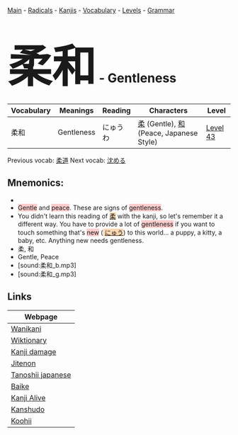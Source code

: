 <style> bigfont {font-size: 100px}</style>
[Main](../README.md) -
[Radicals](../radicals.md) -
[Kanjis](../kanjis.md) -
[Vocabulary](../vocabulary.md) -
[Levels](../levels.md) -
[Grammar](../grammar.md)
# <bigfont> 柔和</bigfont> - Gentleness 

| Vocabulary | Meanings | Reading | Characters | Level |
| --- | --- | --- | --- | --- |
| 柔和 | Gentleness | にゅうわ |  [柔](../kanjis/柔.md) (Gentle), [和](../kanjis/和.md) (Peace, Japanese Style) | [Level 43](../levels/wk_level43.md) |

Previous vocab: [柔道](柔道.md) Next vocab: [沈める](沈める.md) 

## Mnemonics:

* 
* <span style="background-color:#ffcccb"> Gentle</span> and <span style="background-color:#ffcccb"> peace</span>. These are signs of <span style="background-color:#ffcccb"> gentleness</span>.
* You didn't learn this reading of <span style="background-color:#fed8b1"> [柔](https://jisho.org/search/柔)</span> with the kanji, so let's remember it a different way. You have to provide a lot of <span style="background-color:#ffcccb"> gentleness</span> if you want to touch something that's <span style="background-color:#ffcccb"> new</span> (<span style="background-color:#fed8b1"> [にゅう](https://jisho.org/search/にゅう)</span>) to this world... a puppy, a kitty, a baby, etc. Anything new needs gentleness.
* 柔, 和
* Gentle, Peace
* [sound:柔和_b.mp3]
* [sound:柔和_g.mp3]


## Links 

| Webpage |
| --- |
| [Wanikani          ](https://www.wanikani.com/kanji/柔和) |
| [Wiktionary        ](https://en.wiktionary.org/wiki/柔和) |
| [Kanji damage      ](http://www.kanjidamage.com/kanji/search?utf8=✓&q=柔和) |
| [Jitenon           ](https://jitenon.com/kanji/柔和) |
| [Tanoshii japanese ](https://www.tanoshiijapanese.com/dictionary/kanji.cfm?k=柔和) |
| [Baike             ](https://baike.baidu.com/item/柔和) |
| [Kanji Alive       ](https://app.kanjialive.com/柔和) |
| [Kanshudo          ](https://www.kanshudo.com/searchmn?q=柔和) |
| [Koohii            ](https://kanji.koohii.com/study/kanji/柔和) |
